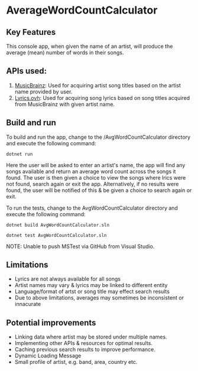 # AverageWordCountCalculator 

## Key Features

This console app, when given the name of an artist, will produce the average
(mean) number of words in their songs.

## APIs used:
1. [MusicBrainz](https://musicbrainz.org/doc/MusicBrainz_API): Used for acquiring artist song titles based on the artist name provided by user.
2. [Lyrics.ovh](https://lyricsovh.docs.apiary.io/#reference): Used for acquiring song lyrics based on song titles acquired from MusicBrainz with given artist name.

## Build and run

To build and run the app, change to the /AvgWordCountCalculator directory and execute the following command:

`dotnet run`

Here the user will be asked to enter an artist's name, the app will find any songs available and return an average word count across the songs it found.
The user is then given a choice to view the songs where lrics were not found, search again or exit the app. Alternatively, if no results were found, the user will be notified of this & be given a choice to search again or exit. 

To run the tests, change to the AvgWordCountCalculator directory and execute the following command:

`dotnet build AvgWordCountCalculator.sln`

`dotnet test AvgWordCountCalculator.sln`

NOTE: Unable to push MSTest via GitHub from Visual Studio. 

## Limitations

- Lyrics are not always available for all songs
- Artist names may vary & lyrics may be linked to different entity 
- Language/format of artst or song title may effect search results
- Due to above limitations, averages may sometimes be inconsistent or innacurate  

## Potential improvements

- Linking data where artist may be stored under multiple names.  
- Implementing other APIs & resources for optimal results.
- Caching previous search results to improve performance. 
- Dynamic Loading Message 
- Small profile of artist, e.g. band, area, country etc.
